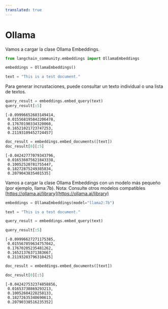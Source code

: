 ```yaml
---
translated: true
---
```


# Ollama

Vamos a cargar la clase Ollama Embeddings.

```python
from langchain_community.embeddings import OllamaEmbeddings
```

```python
embeddings = OllamaEmbeddings()
```

```python
text = "This is a test document."
```

Para generar incrustaciones, puede consultar un texto individual o una lista de textos.

```python
query_result = embeddings.embed_query(text)
query_result[:5]
```

```output
[-0.09996652603149414,
 0.015568195842206478,
 0.17670190334320068,
 0.16521021723747253,
 0.21193109452724457]
```

```python
doc_result = embeddings.embed_documents([text])
doc_result[0][:5]
```

```output
[-0.04242777079343796,
 0.016536075621843338,
 0.10052520781755447,
 0.18272875249385834,
 0.2079043835401535]
```

Vamos a cargar la clase Ollama Embeddings con un modelo más pequeño (por ejemplo, llama:7b). Nota: Consulte otros modelos compatibles [https://ollama.ai/library](https://ollama.ai/library)

```python
embeddings = OllamaEmbeddings(model="llama2:7b")
```

```python
text = "This is a test document."
```

```python
query_result = embeddings.embed_query(text)
```

```python
query_result[:5]
```

```output
[-0.09996627271175385,
 0.015567859634757042,
 0.17670205235481262,
 0.16521376371383667,
 0.21193283796310425]
```

```python
doc_result = embeddings.embed_documents([text])
```

```python
doc_result[0][:5]
```

```output
[-0.042427532374858856,
 0.01653730869293213,
 0.10052604228258133,
 0.18272635340690613,
 0.20790338516235352]
```
